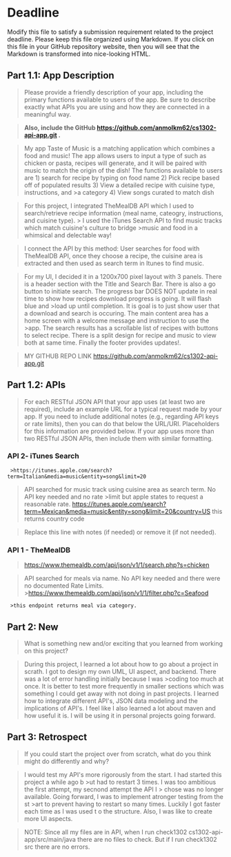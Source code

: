 # Deadline

Modify this file to satisfy a submission requirement related to the project
deadline. Please keep this file organized using Markdown. If you click on
this file in your GitHub repository website, then you will see that the
Markdown is transformed into nice-looking HTML.

## Part 1.1: App Description

> Please provide a friendly description of your app, including
> the primary functions available to users of the app. Be sure to
> describe exactly what APIs you are using and how they are connected
> in a meaningful way.

> **Also, include the GitHub  https://github.com/anmolkm62/cs1302-api-app.git .**

>My app Taste of Music is a matching application which combines a food and music! The app allows users to input a type of such as chicken or pasta, recipes will generate, and it will be paired with music to match the origin of the dish!
>The functions available to users are 1) search for recipe by typing on food name 2) Pick recipe based off of populated results 3) View a detailed recipe with cuisine type, instructions, and >a category 4) View songs curated to match dish

 >   For this project, I integrated TheMealDB API which I used to search/retrieve recipe information (meal name, cateogry, instructions, and cuisine type).
    > I used the iTunes Search API to find music tracks which match cuisine's culture to bridge  >music and food in a whimsical and delectable way!

   >  I connect the API by this method: User searches for food with TheMealDB API, once they choose a recipe, the cuisine area is extracted and then used as search term in Itunes to find music.

   >  For my UI, I decided it in a 1200x700 pixel layout with 3 panels. There is a header section with the Title and Search Bar. There is also a go button to initiate search. The progress bar DOES NOT update in real time to show how  recipes download progress is going. It will flash blue and  >load up until completion. It is goal is to just show user that a download and search is occuring.
   >  The main content area has a home screen with a welcome message and instruction to use the  >app. The search results has a scrollable list of recipes with buttons to select recipe. There is a split design for recipe and music to view both at same time. Finally the footer provides updates!.

   >  MY GITHUB REPO LINK https://github.com/anmolkm62/cs1302-api-app.git
## Part 1.2: APIs

> For each RESTful JSON API that your app uses (at least two are required),
> include an example URL for a typical request made by your app. If you
> need to include additional notes (e.g., regarding API keys or rate
> limits), then you can do that below the URL/URI. Placeholders for this
> information are provided below. If your app uses more than two RESTful
> JSON APIs, then include them with similar formatting.

### API 2- iTunes Search


     >https://itunes.apple.com/search?term=Italian&media=music&entity=song&limit=20
 >API searched for music track using cuisine area as search term. No API key needed and no rate  >limit but apple states to request a reasonable rate.
  >   https://itunes.apple.com/search?term=Mexican&media=music&entity=song&limit=20&country=US
   >  this returns country code

> Replace this line with notes (if needed) or remove it (if not needed).

### API 1 - TheMealDB
 >https://www.themealdb.com/api/json/v1/1/search.php?s=chicken

   >  API searched for meals via name. No API key needed and there were no documented Rate Limits.
     >https://www.themealdb.com/api/json/v1/1/filter.php?c=Seafood

     >this endpoint returns meal via category.



## Part 2: New

> What is something new and/or exciting that you learned from working
> on this project?


  >During this project, I learned a lot about how to go about a project in scrath. I got to design my own UML, UI aspect, and backend. There was a lot of error handling initially because I was  >coding too much at once. It is better to test more frequently in smaller sections which was something I could get away with not doing in past projects. I learned how to integrate different API's, JSON data modeling and the implications of API's. I feel like I also learned a lot about maven and how useful it is. I will be using it in personal projects going forward.
## Part 3: Retrospect

> If you could start the project over from scratch, what do
> you think might do differently and why?

 >I would test my API's more rigorously from the start. I had started this project a while ago b >ut had to restart 3 times. I was too ambitious the first attempt, my secnond attempt the API I > chose was no longer available. Going forward, I was to implement atronger testing from the st >art to prevent having to restart so many times. Luckily I got faster each time as I was used t o the structure. Also, I was like to create more UI aspects.

   >  NOTE: Since all my files are in API, when I run check1302 cs1302-api-app/src/main/java there are no files to check. But if I run check1302 src there are no errors.